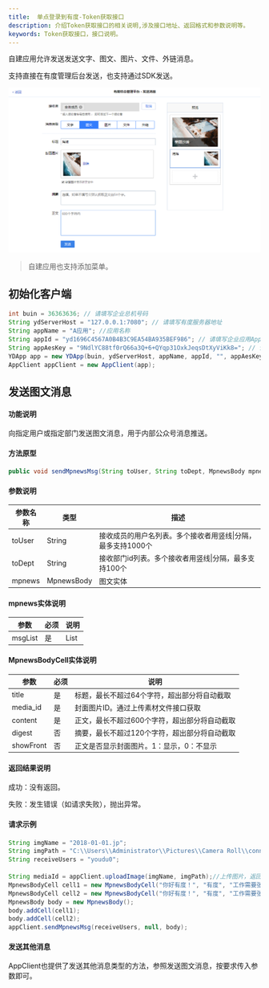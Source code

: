```yaml
---
title:  单点登录到有度-Token获取接口
description: 介绍Token获取接口的相关说明,涉及接口地址、返回格式和参数说明等。
keywords: Token获取接口，接口说明。
---
```


自建应用允许发送发送文字、图文、图片、文件、外链消息。

支持直接在有度管理后台发送，也支持通过SDK发送。

![1565945652524](res/b01_00019/1565945652524.png)

> 自建应用也支持添加菜单。
>

## 初始化客户端

```java
int buin = 36363636; // 请填写企业总机号码
String ydServerHost = "127.0.0.1:7080"; // 请填写有度服务器地址
String appName = "A应用"; //应用名称
String appId = "yd1696C4567A0B4B3C9EA54BA935BEF986"; // 请填写企业应用AppId
String appAesKey = "9NdlYC88tf0rQ66a3Q+6+QYqp31OxkJeqsDtXyViKk8="; // 请填写企业应用的EncodingaesKey
YDApp app = new YDApp(buin, ydServerHost, appName, appId, "", appAesKey);
AppClient appClient = new AppClient(app);
```

## 发送图文消息

#### 功能说明

向指定用户或指定部门发送图文消息，用于内部公众号消息推送。

#### 方法原型

```java
public void sendMpnewsMsg(String toUser, String toDept, MpnewsBody mpnews) throws ParamParserException, HttpRequestException, AESCryptoException;
```

#### 参数说明

| 参数名称 | 类型       | 描述                                                         |
| -------- | ---------- | ------------------------------------------------------------ |
| toUser   | String     | 接收成员的用户名列表。多个接收者用竖线\|分隔，最多支持1000个 |
| toDept   | String     | 接收部门id列表。多个接收者用竖线\|分隔，最多支持100个        |
| mpnews   | MpnewsBody | 图文实体                                                     |

#### mpnews实体说明

| 参数    | 必须 | 说明 |
| ------- | ---- | ---- |
| msgList | 是   | List |

#### MpnewsBodyCell实体说明

| 参数      | 必须 | 说明                                          |
| --------- | ---- | --------------------------------------------- |
| title     | 是   | 标题，最长不超过64个字符，超出部分将自动截取  |
| media_id  | 是   | 封面图片ID。通过上传素材文件接口获取          |
| content   | 是   | 正文，最长不超过600个字符，超出部分将自动截取 |
| digest    | 否   | 摘要，最长不超过120个字符，超出部分将自动截取 |
| showFront | 否   | 正文是否显示封面图片。1：显示，0：不显示      |

#### 返回结果说明

成功：没有返回。

失败：发生错误（如请求失败），抛出异常。

#### 请求示例

```java
String imgName = "2018-01-01.jp";
String imgPath = "C:\\Users\\Administrator\\Pictures\\Camera Roll\\connor-wilkins-1631724-unsplash.jpg";
String receiveUsers = "youdu0";

String mediaId = appClient.uploadImage(imgName, imgPath);//上传图片，返回的为上传后的文件Id
MpnewsBodyCell cell1 = new MpnewsBodyCell("你好有度！", "有度", "工作需要张弛有度", mediaId, 0);
MpnewsBodyCell cell2 = new MpnewsBodyCell("你好有度！", "有度", "工作需要张弛有度", mediaId, 1);
MpnewsBody body = new MpnewsBody();
body.addCell(cell1);
body.addCell(cell2);
appClient.sendMpnewsMsg(receiveUsers, null, body);
```



#### 发送其他消息

AppClient也提供了发送其他消息类型的方法，参照发送图文消息，按要求传入参数即可。